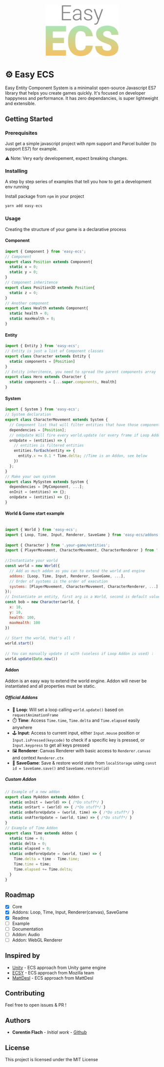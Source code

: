 
<p align="center">
  <img src="https://github.com/Muini/easy-ecs/blob/master/easy-ecs.svg" alt="Easy ECS Logo" width="240" />
</p>

# ⚙ Easy ECS

Easy Entity Component System is a minimalist open-source Javascript ES7 library that helps you create games quickly. It's focused on developer happyness and performance. It has zero dependancies, is super lightweight and extensible.

## Getting Started

### Prerequisites

Just get a simple javascript project with npm support and Parcel builder (to support ES7) for example.

⚠️ Note: Very early developement, expect breaking changes.

### Installing

A step by step series of examples that tell you how to get a development env running

Install package from `npm` in your project

```javascript
yarn add easy-ecs
```

### Usage

Creating the structure of your game is a declarative process

#### Component
```javascript
import { Component } from 'easy-ecs';
// Component
export class Position extends Component{
  static x = 0;
  static y = 0;
}
// Component inheritence
export class Position3D extends Position{
  static z = 0;
}
// Another component
export class Health extends Component{
  static health = 0;
  static maxHealth = 0;
}
```
#### Entity
```javascript
import { Entity } from 'easy-ecs';
// Entity is just a list of Component classes
export class Character extends Entity {
  static components = [Position]
}
// Entity inheritence, you need to spread the parent components array
export class Hero extends Character {
  static components = [...super.components, Health]
}
```
#### System
```javascript
import { System } from 'easy-ecs';
// System declaration
export class CharacterMovement extends System {
  // Component list that will filter entities that have those components
  dependencies = [Position]; 
  // onUpdate Will fire every world.update (or every frame if Loop Addon is added)
  onUpdate = (entities) => { 
    // entities is filtered entities
    entities.forEach(entity => {
      entity.x += 0.1 * Time.delta; //Time is an Addon, see below
    })
  };
}
// Make your own system
export class MySystem extends System {
  dependencies = [MyComponent, ...]; 
  onInit = (entities) => {};
  onUpdate = (entities) => {};
}
```

#### World & Game start example
```javascript

import { World } from 'easy-ecs';
import { Loop, Time, Input, Renderer, SaveGame } from 'easy-ecs/addons';

import { Character } from '.your-game/entities';
import { PlayerMovement, CharacterMovement, CharacterRenderer } from '.your-game/systems';

//Instantiate your world
const world = new World({
  // Add as much addon as you can to extend the world and engine
  addons: [Loop, Time, Input, Renderer, SaveGame, ...],
  // Order of systems is the order of execution
  systems: [PlayerMovement, CharacterMovement, CharacterRenderer, ...]
});
// Instantiate an entity, first arg is a World, second is default values
const bob = new Character(world, {
  x: 10,
  y: 10,
  health: 100,
  maxHealth: 100
})

// Start the world, that's all !
world.start()

// You can manually update it with (useless if Loop Addon is used) :
world.update(Date.now())

```

#### Addon

Addon is an easy way to extend the world engine.
Addon will never be instantiated and all properties must be static.

##### Official Addons

- 🔁 **Loop**: 
  Will set a loop calling `world.update()` based on `requestAnimationFrame`
- ⏱️ **Time**: 
  Access `Time.time`, `Time.delta` and `Time.elapsed` easily anywhere
- 🕹️ **Input**: 
  Access to current input, either `Input.mouse` position or `Input.isPressed(keycode)` to check if a specific key is pressed, or `Input.keypress` to get all keys pressed
- 🖼️ **Renderer**: 
  Canvas Renderer with basic access to `Renderer.canvas` and context `Renderer.ctx`
- 💾 **SaveGame**: 
  Save & restore world state from `localStorage` using `const id = SaveGame.save()` and `SaveGame.restore(id)`

##### Custom Addon

```javascript
// Example of a new addon
export class MyAddon extends Addon {
  static onInit = (world) => { /*Do stuff*/ }
  static onStart = (world) => { /*Do stuff*/ }
  static onBeforeUpdate = (world, time) => { /*Do stuff*/ }
  static onAfterUpdate = (world, time) => { /*Do stuff*/ }
}
// Example of Time Addon
export class Time extends Addon {
  static time = 0;
  static delta = 0;
  static elapsed = 0;
  static onBeforeUpdate = (world, time) => {
    Time.delta = time - Time.time;
    Time.time = time;
    Time.elapsed += Time.delta;
  }
}
```

## Roadmap

- [x] Core
- [x] Addons: Loop, Time, Input, Renderer(canvas), SaveGame
- [x] Readme
- [ ] Example
- [ ] Documentation
- [ ] Addon: Audio
- [ ] Addon: WebGL Renderer

## Inspired by

* [Unity](https://unity.com/) - ECS approach from Unity game engine
* [ECSY](https://ecsy.io/) - ECS approach from Mozilla team
* [MattDesl](https://twitter.com/mattdesl/status/1283089334791536641) - ECS approach from MattDesl

## Contributing

Feel free to open issues & PR !

## Authors

* **Corentin Flach** - *Initial work* - [Github](https://github.com/CorentinFlach)

<!-- See also the list of [contributors](https://github.com/your/project/contributors) who participated in this project. -->

## License

This project is licensed under the MIT License

